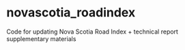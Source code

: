 # novascotia_roadindex
Code for updating Nova Scotia Road Index + technical report supplementary materials
